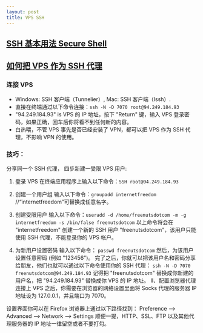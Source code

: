 ```yaml
---
layout: post
title: VPS SSH
---
```


## [SSH 基本用法 Secure Shell](https://abcdabcd987.com/ssh/)


## [如何把 VPS 作为 SSH 代理](https://zhuanlan.zhihu.com/p/20751490)

### 连接 VPS
- Windows: SSH 客户端（Tunnelier）,  Mac: SSH 客户端（Issh）.
- 直接在终端通过以下命令连接：`ssh -N -D 7070 root@94.249.184.93`
- "94.249.184.93" is VPS 的 IP 地址，按下 "Return" 键，输入 VPS 登录密码，如果正确，回车后你将看不到任何新的内容。
- 白热喂，不管 VPS 事先是否已经安装了 VPN，都可以把 VPS 作为 SSH 代理，不影响 VPN 的使用。

### 技巧：
分享同一个 SSH 代理， 四步新建一受限 VPS 用户:
1. 登录 VPS
在终端应用程序上输入以下命令：`SSH root@94.249.184.93`

2. 创建一个用户组
输入以下命令：`groupadd internetfreedom`  //“internetfreedom”可替换成任意名字。

3. 创建受限用户
输入以下命令：`useradd -d /home/freenutsdotcom -m -g internetfreedom -s /bin/false freenutsdotcom`
以上命令将会在 "internetfreedom" 创建一个新的 SSH 用户 "freenutsdotcom"，该用户只能使用 SSH 代理，不能登录你的 VPS 帐户。

4. 为新用户设置密码
输入以下命令：
`passwd freenutsdotcom`
然后，为该用户设置任意密码 (例如 "123456")。
完了之后，你就可以把该用户名和密码分享给朋友，他们也就可以通过以下命令使用你的 SSH 代理：
`ssh -N -D 7070 freenutsdotcom@94.249.184.93`
记得把 "freenutsdotcom" 替换成你新建的用户名，把 "94.249.184.93" 替换成你 VPS 的 IP 地址。
II、配置浏览器代理
连接上 VPS 之后，你需要在浏览器的网络设置里面将 Socks 代理的服务器 IP 地址设为 127.0.0.1，并且端口为 7070。

设置界面你可以在 Firefox 浏览器上通过以下路径找到：
Preference –> Advanced –> Network –> Settings
顺便一提，HTTP、SSL、FTP 以及其他代理服务器的 IP 地址一律留空或者不要打勾。
